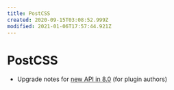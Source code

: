 ```yaml
---
title: PostCSS
created: 2020-09-15T03:08:52.999Z
modified: 2021-01-06T17:57:44.921Z
---
```


# PostCSS

- Upgrade notes for [new API in 8.0](https://evilmartians.com/chronicles/postcss-8-plugin-migration) (for plugin authors)


